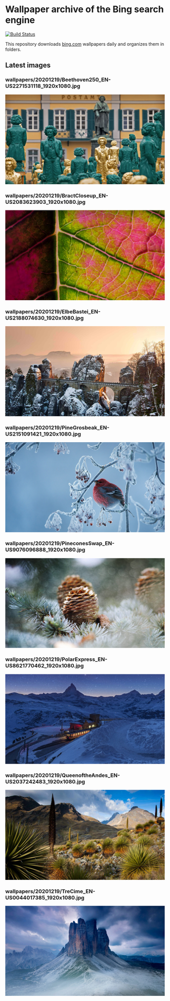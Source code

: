 # Wallpaper archive of the Bing search engine

[![Build Status](https://travis-ci.org/kijart/bing-daily-images-dl.svg?branch=wallpapers)](https://travis-ci.org/kijart/bing-daily-images-dl)

This repository downloads [bing.com](https://www.bing.com) wallpapers daily and organizes them in folders.

## Latest images

<!-- Wallpapers -->

### wallpapers/20201219/Beethoven250_EN-US2271531118_1920x1080.jpg

![wallpapers/20201219/Beethoven250_EN-US2271531118_1920x1080.jpg](wallpapers/20201219/Beethoven250_EN-US2271531118_1920x1080.jpg)

### wallpapers/20201219/BractCloseup_EN-US2083623903_1920x1080.jpg

![wallpapers/20201219/BractCloseup_EN-US2083623903_1920x1080.jpg](wallpapers/20201219/BractCloseup_EN-US2083623903_1920x1080.jpg)

### wallpapers/20201219/ElbeBastei_EN-US2188074630_1920x1080.jpg

![wallpapers/20201219/ElbeBastei_EN-US2188074630_1920x1080.jpg](wallpapers/20201219/ElbeBastei_EN-US2188074630_1920x1080.jpg)

### wallpapers/20201219/PineGrosbeak_EN-US2151091421_1920x1080.jpg

![wallpapers/20201219/PineGrosbeak_EN-US2151091421_1920x1080.jpg](wallpapers/20201219/PineGrosbeak_EN-US2151091421_1920x1080.jpg)

### wallpapers/20201219/PineconesSwap_EN-US9076096888_1920x1080.jpg

![wallpapers/20201219/PineconesSwap_EN-US9076096888_1920x1080.jpg](wallpapers/20201219/PineconesSwap_EN-US9076096888_1920x1080.jpg)

### wallpapers/20201219/PolarExpress_EN-US8621770462_1920x1080.jpg

![wallpapers/20201219/PolarExpress_EN-US8621770462_1920x1080.jpg](wallpapers/20201219/PolarExpress_EN-US8621770462_1920x1080.jpg)

### wallpapers/20201219/QueenoftheAndes_EN-US2037242483_1920x1080.jpg

![wallpapers/20201219/QueenoftheAndes_EN-US2037242483_1920x1080.jpg](wallpapers/20201219/QueenoftheAndes_EN-US2037242483_1920x1080.jpg)

### wallpapers/20201219/TreCime_EN-US0044017385_1920x1080.jpg

![wallpapers/20201219/TreCime_EN-US0044017385_1920x1080.jpg](wallpapers/20201219/TreCime_EN-US0044017385_1920x1080.jpg)

